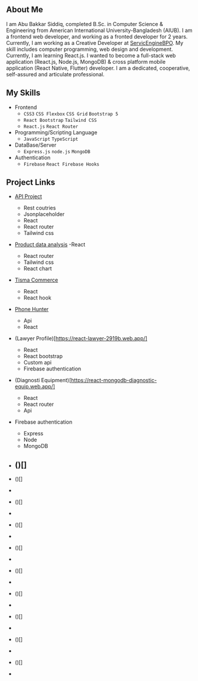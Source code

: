 ## About Me  

I am Abu Bakkar Siddiq, completed B.Sc. in Computer Science & Engineering from American International University-Bangladesh (AIUB). I am a frontend web developer, and working as a fronted developer for 2 years. Currently, I am working as a Creative Developer at [ServicEngineBPO](https://sebpo.com/). My skill includes computer programming, web design and development. Currently, I am learning React.js. I wanted to become a full-stack web application (React.js, Node.js, MongoDB) & cross platform mobile application (React Native, Flutter) developer. I am a dedicated, cooperative, self-assured and articulate professional.

## My Skills
- Frontend
  - `CSS3` `CSS Flexbox` `CSS Grid` `Bootstrap 5`
  - `React Bootstrap` `Tailwind CSS`
  - `React.js` `React Router`
- Programming/Scripting Language
  - `JavaScript` `TypeScript`
- DataBase/Server
  - `Express.js` `node.js` `MongoDB` 
- Authentication
  - `Firebase` `React Firebase Hooks`

## Project Links
- [API Project](https://react-router-with-tailwind.netlify.app/)
  - Rest coutries
  - Jsonplaceholder
  - React
  - React router
  - Tailwind css
- [Product data analysis](https://product-data-analysis.netlify.app/)
  -React
  - React router
  - Tailwind css
  - React chart
 
- [Tisma Commerce](https://tisma-commerece.netlify.app/)
  - React
  - React hook
 
- [Phone Hunter](https://phone-hunter.netlify.app/)
  - Api
  - React
 
- (Lawyer Profile)[https://react-lawyer-2919b.web.app/]
  - React
  - React bootstrap
  - Custom api
  - Firebase authentication
 
- (Diagnosti Equipment)[https://react-mongodb-diagnostic-equip.web.app/]
  - React
  - React router
  - Api
- Firebase authentication
  - Express
  - Node
  - MongoDB
- ()[]
  - 
 - ()[]
  - 
 - ()[]
  - 
 - ()[]
  - 
 - ()[]
  - 
 - ()[]
  - 
 - ()[]
  - 
 - ()[]
  - 
 - ()[]
  - 
 - ()[]
  - 
<!--
**ab-siddiq/ab-siddiq** is a ✨ _special_ ✨ repository because its `README.md` (this file) appears on your GitHub profile.

Here are some ideas to get you started:

- 🔭 I’m currently working on ...
- 🌱 I’m currently learning ...
- 👯 I’m looking to collaborate on ...
- 🤔 I’m looking for help with ...
- 💬 Ask me about ...
- 📫 How to reach me: ...
- 😄 Pronouns: ...
- ⚡ Fun fact: ...
-->
